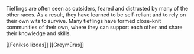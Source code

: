 Tieflings are often seen as outsiders, feared and distrusted by many of the other races. As a result, they have learned to be self-reliant and to rely on their own wits to survive. Many tieflings have formed close-knit communities of their own, where they can support each other and share their knowledge and skills.



[[Fenikso lizdas]]
[[Greymūras]]